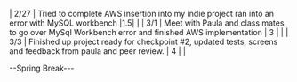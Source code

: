 


| 2/27 |  Tried to complete AWS insertion into my indie project ran into an error with MySQL workbench                |1.5| |
| 3/1 |  Meet with Paula and class mates to go over MySql Workbench error and finished AWS implementation             | 3 | |
| 3/3 |  Finished up project ready for checkpoint #2, updated tests, screens and feedback from paula and peer review. | 4 | |

--Spring Break---

   






















